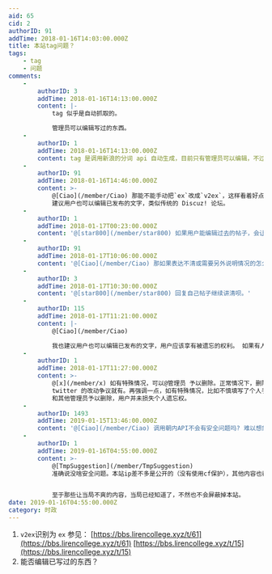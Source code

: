 ```yaml
---
aid: 65
cid: 2
authorID: 91
addTime: 2018-01-16T14:03:00.000Z
title: 本站tag问题？
tags:
    - tag
    - 问题
comments:
    -
        authorID: 3
        addTime: 2018-01-16T14:13:00.000Z
        content: |-
            tag 似乎是自动抓取的。

            管理员可以编辑写过的东西。
    -
        authorID: 1
        addTime: 2018-01-16T14:13:00.000Z
        content: tag 是调用新浪的分词 api 自动生成，目前只有管理员可以编辑，不过为了减轻管理员压力，目前使用默认分词结果。
    -
        authorID: 91
        addTime: 2018-01-16T14:46:00.000Z
        content: >-
            @[Ciao](/member/Ciao) 那能不能手动把`ex`改成`v2ex`，这样看着好点。
            建议用户也可以编辑已发布的文字，类似传统的 Discuz! 论坛。
    -
        authorID: 1
        addTime: 2018-01-17T00:23:00.000Z
        content: '@[star800](/member/star800) 如果用户能编辑过去的帖子，会让底下的回复者看起来像个傻逼。'
    -
        authorID: 91
        addTime: 2018-01-17T10:06:00.000Z
        content: '@[Ciao](/member/Ciao) 那如果表达不清或需要另外说明情况的怎么办？'
    -
        authorID: 3
        addTime: 2018-01-17T10:30:00.000Z
        content: '@[star800](/member/star800) 回复自己帖子继续讲清呗。'
    -
        authorID: 115
        addTime: 2018-01-17T11:21:00.000Z
        content: |-
            @[Ciao](/member/Ciao)

            我也建议用户也可以编辑已发布的文字，用户应该享有被遗忘的权利。 如果有人需要存档，他可以使用专门的存档服务。
    -
        authorID: 1
        addTime: 2018-01-17T11:27:00.000Z
        content: >-
            @[x](/member/x) 如有特殊情况，可以@管理员 予以删除。正常情况下，删除或者修改会破坏对话。关于这一点前段时间
            twitter 的改动争议就有。再强调一点，如有特殊情况，比如不慎填写了个人手机号等，可以@Ciao
            和其他管理员予以删除，用户并未损失个人遗忘权。
    -
        authorID: 1493
        addTime: 2019-01-15T13:46:00.000Z
        content: '@[Ciao](/member/Ciao) 调用朝内API不会有安全问题吗? 难以想象每天讨论不和谐内容的论坛竟然调用着朝内API'
    -
        authorID: 1
        addTime: 2019-01-16T04:55:00.000Z
        content: >-
            @[TmpSuggestion](/member/TmpSuggestion)
            准确说没啥安全问题。本站ip差不多是公开的（没有使用cf保护），其他内容也都是公开的。 换句话说，没啥个人信息可用于追踪。


            至于那些让当局不爽的内容，当局已经知道了，不然也不会屏蔽掉本站。
date: 2019-01-16T04:55:00.000Z
category: 时政
---
```


1.  `v2ex`识别为 `ex` 参见： [https://bbs.lirencollege.xyz/t/61](https://bbs.lirencollege.xyz/t/61) [https://bbs.lirencollege.xyz/t/15](https://bbs.lirencollege.xyz/t/15)
2.  能否编辑已写过的东西？
